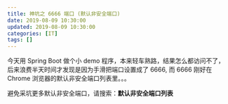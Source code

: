 ```yaml
---
title: 神坑之 6666 端口 (默认非安全端口)
date: 2019-08-09 10:30:00
updated: 2019-08-09 10:30:00
categories: [IT]
tags: []
---
```


今天用 Spring Boot 做个小 demo 程序，本来轻车熟路，结果怎么都访问不了，后来浪费半天时间才发现是因为手滑把端口设置成了 6666, 而 6666 刚好在 Chrome 浏览器的默认非安全端口列表里。。。

避免采坑更多默认非安全端口，请搜索：**默认非安全端口列表**

